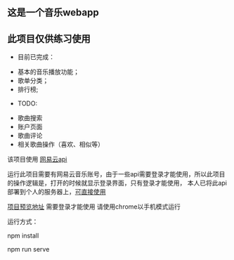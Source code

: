 ## 这是一个音乐webapp

## 此项目仅供练习使用

+ 目前已完成：
- 基本的音乐播放功能；
- 歌单分类；
- 排行榜;

+ TODO:
- 歌曲搜索
- 账户页面
- 歌曲评论
- 相关歌曲操作（喜欢、相似等）


该项目使用 [网易云api](https://binaryify.github.io/NeteaseCloudMusicApi/#/?id=neteasecloudmusicapi)

运行此项目需要有网易云音乐账号，由于一些api需要登录才能使用，所以此项目的操作逻辑是，打开的时候就显示登录界面，只有登录才能使用，
本人已将此api部署到个人的服务器上，[可直接使用](http://120.77.3.226:8080/) 


[项目预览地址](http://120.77.3.226:3389/)
需要登录才能使用
请使用chrome以手机模式运行

运行方式：  

npm install  

npm run serve
